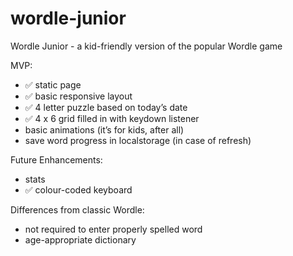 # wordle-junior

Wordle Junior - a kid-friendly version of the popular Wordle game

MVP:

- ✅ static page
- ✅ basic responsive layout
- ✅ 4 letter puzzle based on today’s date
- ✅ 4 x 6 grid filled in with keydown listener
- basic animations (it’s for kids, after all)
- save word progress in localstorage (in case of refresh)

Future Enhancements:

- stats
- ✅ colour-coded keyboard

Differences from classic Wordle:

- not required to enter properly spelled word
- age-appropriate dictionary
